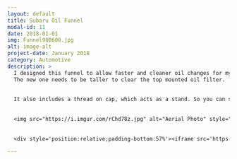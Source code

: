 ```yaml
---
layout: default
title: Subaru Oil Funnel
modal-id: 11
date: 2018-01-01
img: Funnel900600.jpg
alt: image-alt
project-date: January 2018
category: Automotive
description: >
  I designed this funnel to allow faster and cleaner oil changes for my Subaru cars. It threads on to the filler neck of any EJ engine, and I also have a tall version that fits the new FA / FB engines.
  The new one needs to be taller to clear the top mounted oil filter.
  
  
  It also includes a thread on cap, which acts as a stand. So you can set it on your shelf and it won't spill oil everywhere. 
  
  
  <img src="https://i.imgur.com/rChd78z.jpg" alt="Aerial Photo" style="width: 80%;"/>
  
  
  <div style='position:relative;padding-bottom:57%'><iframe src='https://gfycat.com/ifr/MindlessBothEidolonhelvum' frameborder='0' scrolling='no' width='100%' height='100%' style='position:absolute;top:0;left:0;' allowfullscreen></iframe></div>

---
```

